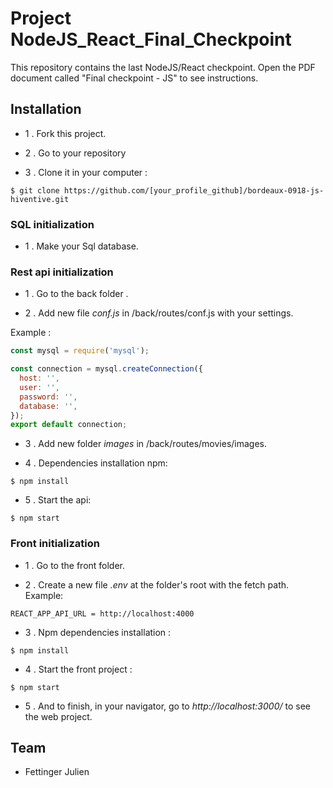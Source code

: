 # Project NodeJS_React_Final_Checkpoint
This repository contains the last NodeJS/React checkpoint.
Open the PDF document called "Final checkpoint - JS" to see instructions.

## Installation

- 1 .  Fork this project.

- 2 . Go to  your repository

- 3 . Clone it in your computer :

`$ git clone https://github.com/[your_profile_github]/bordeaux-0918-js-hiventive.git`

### SQL initialization

- 1 . Make your Sql database.

### Rest api initialization

- 1 . Go to the back folder .

- 2 . Add new file *conf.js* in /back/routes/conf.js with your settings.

Example :

```javascript
const mysql = require('mysql');

const connection = mysql.createConnection({
  host: '',
  user: '',
  password: '',
  database: '',
});
export default connection;

```
- 3 . Add new folder *images* in /back/routes/movies/images.

- 4 . Dependencies installation  npm:

`$ npm install`

- 5 . Start the api:

`$ npm start`

### Front initialization 

- 1 . Go to the front folder.

- 2 . Create a new file *.env* at the folder's root with the fetch path.
Example: 

`REACT_APP_API_URL = http://localhost:4000`

- 3 . Npm dependencies installation :

`$ npm install`

- 4 . Start the front project :

`$ npm start`

- 5 . And to finish, in your navigator,  go to *http://localhost:3000/*  to see the web project.

## Team

- Fettinger Julien


